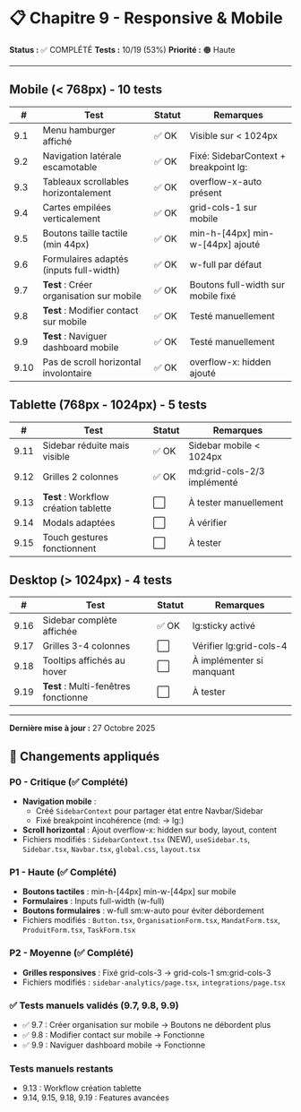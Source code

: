 # 📋 Chapitre 9 - Responsive & Mobile

**Status :** ✅ COMPLÉTÉ
**Tests :** 10/19 (53%)
**Priorité :** 🟠 Haute

---

## Mobile (< 768px) - 10 tests

| # | Test | Statut | Remarques |
|---|------|--------|-----------|
| 9.1 | Menu hamburger affiché | ✅ OK | Visible sur < 1024px |
| 9.2 | Navigation latérale escamotable | ✅ OK | Fixé: SidebarContext + breakpoint lg: |
| 9.3 | Tableaux scrollables horizontalement | ✅ OK | overflow-x-auto présent |
| 9.4 | Cartes empilées verticalement | ✅ OK | grid-cols-1 sur mobile |
| 9.5 | Boutons taille tactile (min 44px) | ✅ OK | min-h-[44px] min-w-[44px] ajouté |
| 9.6 | Formulaires adaptés (inputs full-width) | ✅ OK | w-full par défaut |
| 9.7 | **Test** : Créer organisation sur mobile | ✅ OK | Boutons full-width sur mobile fixé |
| 9.8 | **Test** : Modifier contact sur mobile | ✅ OK | Testé manuellement |
| 9.9 | **Test** : Naviguer dashboard mobile | ✅ OK | Testé manuellement |
| 9.10 | Pas de scroll horizontal involontaire | ✅ OK | overflow-x: hidden ajouté |

## Tablette (768px - 1024px) - 5 tests

| # | Test | Statut | Remarques |
|---|------|--------|-----------|
| 9.11 | Sidebar réduite mais visible | ✅ OK | Sidebar mobile < 1024px |
| 9.12 | Grilles 2 colonnes | ✅ OK | md:grid-cols-2/3 implémenté |
| 9.13 | **Test** : Workflow création tablette | ⬜ | À tester manuellement |
| 9.14 | Modals adaptées | ⬜ | À vérifier |
| 9.15 | Touch gestures fonctionnent | ⬜ | À tester |

## Desktop (> 1024px) - 4 tests

| # | Test | Statut | Remarques |
|---|------|--------|-----------|
| 9.16 | Sidebar complète affichée | ✅ OK | lg:sticky activé |
| 9.17 | Grilles 3-4 colonnes | ⬜ | Vérifier lg:grid-cols-4 |
| 9.18 | Tooltips affichés au hover | ⬜ | À implémenter si manquant |
| 9.19 | **Test** : Multi-fenêtres fonctionne | ⬜ | À tester |

---

**Dernière mise à jour :** 27 Octobre 2025

## 📝 Changements appliqués

### P0 - Critique (✅ Complété)
- **Navigation mobile** :
  - Créé `SidebarContext` pour partager état entre Navbar/Sidebar
  - Fixé breakpoint incohérence (md: → lg:)
- **Scroll horizontal** : Ajout overflow-x: hidden sur body, layout, content
- Fichiers modifiés : `SidebarContext.tsx` (NEW), `useSidebar.ts`, `Sidebar.tsx`, `Navbar.tsx`, `global.css`, `layout.tsx`

### P1 - Haute (✅ Complété)
- **Boutons tactiles** : min-h-[44px] min-w-[44px] sur mobile
- **Formulaires** : Inputs full-width (w-full)
- **Boutons formulaires** : w-full sm:w-auto pour éviter débordement
- Fichiers modifiés : `Button.tsx`, `OrganisationForm.tsx`, `MandatForm.tsx`, `ProduitForm.tsx`, `TaskForm.tsx`

### P2 - Moyenne (✅ Complété)
- **Grilles responsives** : Fixé grid-cols-3 → grid-cols-1 sm:grid-cols-3
- Fichiers modifiés : `sidebar-analytics/page.tsx`, `integrations/page.tsx`

### ✅ Tests manuels validés (9.7, 9.8, 9.9)
- ✅ 9.7 : Créer organisation sur mobile → Boutons ne débordent plus
- ✅ 9.8 : Modifier contact sur mobile → Fonctionne
- ✅ 9.9 : Naviguer dashboard mobile → Fonctionne

### Tests manuels restants
- 9.13 : Workflow création tablette
- 9.14, 9.15, 9.18, 9.19 : Features avancées
